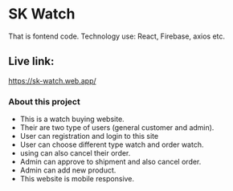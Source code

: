 # SK Watch

That is fontend code. Technology use: React, Firebase, axios etc.

## Live link:

https://sk-watch.web.app/

### About this project

- This is a watch buying website.
- Their are two type of users (general customer and admin).
- User can registration and login to this site
- User can choose different type watch and order watch.
- using can also cancel their order.
- Admin can approve to shipment and also cancel order.
- Admin can add new product.
- This website is mobile responsive.

